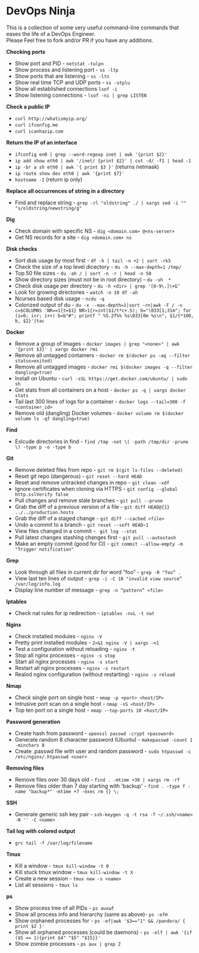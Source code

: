# DevOps Ninja

This is a collection of some very useful command-line commands that eases the life of a DevOps Engineer.  
Please Feel free to fork and/or PR if you have any additions.

**Checking ports**

 * Show port and PID - `netstat -tulpn`
 * Show process and listening port - `ss -ltp`
 * Show ports that are listening - `ss -ltn`
 * Show real time TCP and UDP ports - `ss -stplu`
 * Show all established connections `lsof -i`
 * Show listening connections - `lsof -ni | grep LISTEN`

**Check a public IP**

 * `curl http://whatismyip.org/`
 * `curl ifconfig.me`
 * `curl icanhazip.com`

**Return the IP of an interface**

 * `ifconfig en0 | grep --word-regexp inet | awk '{print $2}'`
 * `ip add show eth0 | awk '/inet/ {print $2}' | cut -d/ -f1 | head -1`
 * `ip -br a sh eth0 | awk '{ print $3 }'` (returns netmask)
 * `ip route show dev eth0 | awk '{print $7}'`
 * `hostname -I` (return ip only)
 
**Replace all occurrences of string in a directory**

 * Find and replace string - `grep -rl "oldstring" ./ | xargs sed -i "" "s/oldstring/newstring/g"`

**Dig**

 * Check domain with specific NS - `dig <domain.com> @<ns-server>`
 * Get NS records for a site - `dig <domain.com> ns`

**Disk checks**

 * Sort disk usage by most first - `df -h | tail -n +2 | sort -rk5`
 * Check the size of a top level dicectory - `du -h --max-depth=1 /tmp/`
 * Top 50 file sizes - `du -ah / | sort -n -r | head -n 50`
 * Show directory sizes (must not be in root directory) - `du -sh  *`
 * Check disk usage per directory - `du -h <dir> | grep '[0-9\.]\+G’`
 * Look for growing directories - `watch -n 10 df -ah`
 * Ncurses based disk usage - `ncdu -q`
 * Colorized output of du - `du -x --max-depth=1|sort -rn|awk -F / -v c=$COLUMNS 'NR==1{t=$1} NR>1{r=int($1/t*c+.5); b="\033[1;31m"; for (i=0; i<r; i++) b=b"#"; printf " %5.2f%% %s\033[0m %s\n", $1/t*100, b, $2}'|tac`

**Docker**

 * Remove a group of images - `docker images | grep "<none>" | awk '{print $3}' | xargs docker rmi`
 * Remove all untagged containers - `docker rm $(docker ps -aq --filter status=exited)`
 * Remove all untagged images - `docker rmi $(docker images -q --filter dangling=true)`
 * Install on Ubuntu - `curl -sSL https://get.docker.com/ubuntu/ | sudo sh`
 * Get stats from all containers on a host - `docker ps -q | xargs docker stats`
 * Tail last 300 lines of logs for a container - `docker logs --tail=300 -f <container_id>`
 * Remove old (dangling) Docker volumes - `docker volume rm $(docker volume ls -qf dangling=true)`

**Find**

 * Exlcude directories in find - `find /tmp -not \( -path /tmp/dir -prune \) -type p -o -type b`

**Git**

 * Remove deleted files from repo - `git rm $(git ls-files --deleted)`
 * Reset git repo (dangerous) - `git reset --hard HEAD`
 * Reset and remove untracked changes in repo - `git clean -xdf`
 * Ignore certificates when cloning via HTTPS - `git config --global http.sslVerify false`
 * Pull changes and remove stale branches - `git pull --prune`
 * Grab the diff of a previous version of a file - `git diff HEAD@{1} ../../production.hosts`
 * Grab the diff of a staged change - `git diff --cached <file>`
 * Undo a commit to a branch - `git reset --soft HEAD~1`
 * View files changed in a commit - ` git log --stat`
 * Pull latest changes stashing changes first - `git pull --autostash`
 * Make an empty commit (good for CI) - `git commit --allow-empty -m "Trigger notification"`

**Grep**

 * Look through all files in current dir for word “foo” - `grep -R "foo” .`
 * View last ten lines of output - `grep -i -C 10 "invalid view source” /var/log/info.log`
 * Display line number of message - `grep -n “pattern” <file>`

**Iptables**

 * Check nat rules for ip redirection - `iptables -nvL -t nat`

**Nginx**

 * Check installed modules - `nginx -V`
 * Pretty print installed modules - `2>&1 nginx -V | xargs -n1`
 * Test a configuration without reloading - `nginx -t`
 * Stop all nginx processes - `nginx -s stop`
 * Start all nginx processes - `nginx -s start`
 * Restart all nginx processes - `nginx -s restart`
 * Realod nginx configuration (without restarting) - `nginx -s reload`

**Nmap**

* Check single port on single host - `nmap -p <port> <host/IP>`
* Intrusive port scan on a single host - `nmap -sS <host/IP>`
* Top ten port on a single host - `nmap --top-ports 10 <host/IP>`

**Password generation**

 * Create hash from password - `openssl passwd -crypt <password>`
 * Generate random 8 character password (Ubuntu) - `makepasswd -count 1 -minchars 8`
 * Create .passwd file with user and random password - `sudo htpasswd -c /etc/nginx/.htpasswd <user>`

**Removing files**

 * Remove files over 30 days old - `find . -mtime +30 | xargs rm -rf`
 * Remove files older than 7 day starting with 'backup' - `find . -type f -name "backup*" -mtime +7 -exec rm {} \;`

**SSH**

 * Generate generic ssh key pair - `ssh-keygen -q -t rsa -f ~/.ssh/<name> -N '' -C <name>`

**Tail log with colored output**

 * `grc tail -f /var/log/filename`

**Tmux**

 * Kill a window - `tmux kill-window -t 0`
 * Kill stuck tmux window - `tmux kill-window -t X`
 * Create a new session <name> - `tmux new -s <name>`
 * List all sessions - `tmux ls`

 **ps**
 
 * Show process tree of all PIDs - `ps auxwf`
 * Show all process info and hierarchy (same as above)- `ps -efH`
 * Show orphaned processes for <use> - `ps -ef|awk '$3=="1" && /pandora/ { print $2 }'`
 * Show all orphaned processes (could be daemons) - `ps -elf | awk '{if ($5 == 1){print $4" "$5" "$15}}'`
 * Show zombie processes - `ps aux | grep Z`
 
